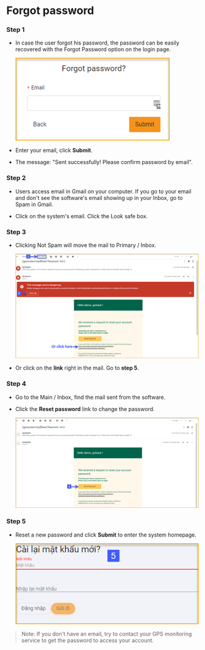 # Forgot password 

### Step 1

* In case the user forgot his password, the password can be easily recovered with the Forgot Password option on the login page.

   <span style="display:block;text-align:left">![active device ](/docs/assets/images/web-english/users/forgot-pw.png) 

* Enter your email, click **Submit**. 
* The message: "Sent successfully! Please confirm password by email".

### Step 2

* Users access email in Gmail on your computer. If you go to your email and don't see the software's email showing up in your Inbox, go to Spam in Gmail.

* Click on the system's email. Click the Look safe box.

### Step 3

* Clicking Not Spam will move the mail to Primary / Inbox.

    <span style="display:block;text-align:left">![active device ](/docs/assets/images/web-english/users/mail_reset-password-2.png)

* Or click on the **link** right in the mail. Go to **step 5**.
### Step 4

* Go to the Main / Inbox, find the mail sent from the software.
   
* Click the **Reset password** link to change the password.

    <span style="display:block;text-align:left">![active device ](/docs/assets/images/web-english/users/reset-password-2.png)

### Step 5

* Reset a new password and click **Submit** to enter the system homepage.
 
    <span style="display:block;text-align:left">![Restoring a forgotten password ](/docs/assets/images/web-interface/users/reset-password.png)

> Note: If you don't have an email, try to contact your GPS monitoring service to get the password to access your account.